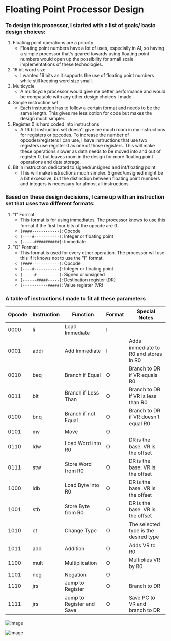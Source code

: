 # Floating Point Processor Design



### To design this processor, I started with a list of goals/ basic design choices:

1. Floating point operations are a priority
   - Floating point numbers have a lot of uses, especially in AI, so having a simple processor that's geared towards using floating point numbers would open up the possibility for small scale implementations of these technologies.
2. 16 bit word size
   - I wanted 16 bits as it supports the use of floating point numbers while still keeping word size small.
3. Multicycle
   - A multicycle processor would give me better performance and would be compatable with any other design choices I made.
4. Simple instruction set
   - Each instruction has to follow a certain format and needs to be the same length. This gives me less option for code but makes the design much simpler.
5. Register 0 is hard coded into instructions
   - A 16 bit instruction set doesn't give me much room in my instructions for registers or opcodes. To increase the number of opcodes/registers I can use, I have instructions that use two registers use register 0 as one of those registers. This will make these operations slower as data needs to be moved into and out of register 0, but leaves room in the design for more floating point operations and data storage.
6. Bit in instruction dedicated to signed/unsigned and int/floating point
   - This will make instructions much simpler. Signed/unsigned might be a bit excessive, but the distinction between floating point numbers and integers is necessary for almost all instructions.

### Based on these design decisions, I came up with an instruction set that uses two different formats:

1. "I" Format:
   - This format is for using immediates. The processor knows to use this format if the first four bits of the opcode are 0.
   - ``[####------------]``: Opcode
   - ``[----#-----------]``: Integer or floating point
   - ``[-----###########]``: Immediate
2. "O" Format:
   - This format is used for every other operation. The processor will use this if it knows not to use the "I" format.
   - ``[####------------]``: Opcode
   - ``[----#-----------]``: Integer or floating point
   - ``[-----#----------]``: Signed or unsigned
   - ``[------#####-----]``: Destination register (DR)
   - ``[-----------#####]``: Value register (VR)

### A table of instructions I made to fit all these parameters

| Opcode | Instruction | Function | Format | Special Notes |
| --- | --- | --- | --- | --- |
| 0000 | li | Load Immediate | I | |
| 0001 | addi | Add Immediate | I | Adds immediate to R0 and stores in R0 |
| 0010 | beq | Branch if Equal | O | Branch to DR if VR equals R0|
| 0011 | blt | Branch if Less Than | O | Branch to DR if VR is less than R0 |
| 0100 | bnq | Branch if not Equal | O | Branch to DR if VR doesn't equal R0|
| 0101 | mv | Move | O | |
| 0110 | ldw | Load Word into R0| O | DR is the base. VR is the offset |
| 0111 | stw | Store Word from R0| O | DR is the base. VR is the offset |
| 1000 | ldb | Load Byte into R0| O | DR is the base. VR is the offset |
| 1001 | stb | Store Byte from R0| O | DR is the base. VR is the offset |
| 1010 | ct | Change Type | O | The selected type is the desired type|
| 1011 | add | Addition | O | Adds VR to R0|
| 1100 | mult | Multiplication | O | Multiplies VR by R0 |
| 1101 | neg | Negation | O | |
| 1110 | jrs | Jump to Register| O | Branch to DR |
| 1111 | jrs | Jump to Register and Save  | O | Save PC to VR and branch to DR|

![image](https://github.com/Whatyesoh/FP-Processor-Design/assets/43829957/03c4c084-83e9-4173-9d25-7232124d29c7)

![image](https://github.com/Whatyesoh/FP-Processor-Design/assets/43829957/d77b499a-99ed-4c5b-b41b-43ddfbf920e0)


